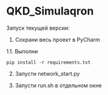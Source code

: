 # QKD_Simulaqron

Запуск текущей версии:

1. Сохрани весь проект в PyCharm
  
  1.1. Выполни 
  <pre><code>pip install -r requirements.txt</code></pre>
  
2. Запусти network_start.py

3. Запусти run.sh в отдельном окне
